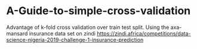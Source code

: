 # A-Guide-to-simple-cross-validation

Advantage of k-fold cross validation over train test split. Using the axa-mansard insurance data set on zindi https://zindi.africa/competitions/data-science-nigeria-2019-challenge-1-insurance-prediction

